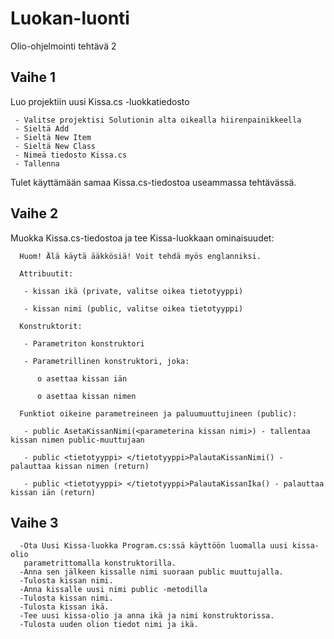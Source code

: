 # Luokan-luonti
Olio-ohjelmointi tehtävä 2

<h2>Vaihe 1 </h2>
 Luo projektiin uusi Kissa.cs -luokkatiedosto 

     - Valitse projektisi Solutionin alta oikealla hiirenpainikkeella 
     - Sieltä Add 
     - Sieltä New Item 
     - Sieltä New Class  
     - Nimeä tiedosto Kissa.cs 
     - Tallenna 

Tulet käyttämään samaa Kissa.cs-tiedostoa useammassa tehtävässä. 

<h2>Vaihe 2 </h2>

 

 Muokka Kissa.cs-tiedostoa ja tee Kissa-luokkaan ominaisuudet: 

      Huom! Älä käytä ääkkösiä! Voit tehdä myös englanniksi. 

      Attribuutit: 

       - kissan ikä (private, valitse oikea tietotyyppi) 

       - kissan nimi (public, valitse oikea tietotyyppi) 

      Konstruktorit: 

       - Parametriton konstruktori 

       - Parametrillinen konstruktori, joka: 

          o asettaa kissan iän 

          o asettaa kissan nimen 

      Funktiot oikeine parametreineen ja paluumuuttujineen (public): 

       - public AsetaKissanNimi(<parameterina kissan nimi>) - tallentaa kissan nimen public-muuttujaan 

       - public <tietotyyppi> </tietotyyppi>PalautaKissanNimi() - palauttaa kissan nimen (return) 

       - public <tietotyyppi> </tietotyyppi>PalautaKissanIka() - palauttaa kissan iän (return) 

 

<h2>Vaihe 3 </h2>
 

 

  

      -Ota Uusi Kissa-luokka Program.cs:ssä käyttöön luomalla uusi kissa-olio
       parametrittomalla konstruktorilla.
      -Anna sen jälkeen kissalle nimi suoraan public muuttujalla.
      -Tulosta kissan nimi.
      -Anna kissalle uusi nimi public -metodilla
      -Tulosta kissan nimi.
      -Tulosta kissan ikä.
      -Tee uusi kissa-olio ja anna ikä ja nimi konstruktorissa.
      -Tulosta uuden olion tiedot nimi ja ikä.

 
